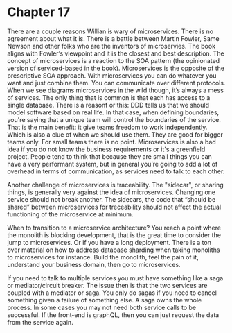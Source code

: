 # Chapter 17

There are a couple reasons Willian is wary of microservices. There is no agreement about what it is. There is a battle between Martin Fowler, Same Newson and other folks who are the inventors of microservies. The book aligns with Fowler’s viewpoint and it is the closest and best description. The concept of microservices is a reaction to the SOA pattern (the opinionated version of serviced-based in the book). Microservices is the opposite of the prescriptive SOA approach. With microservices you can do whatever you want and just combine them. You can communicate over different protocols. When we see diagrams microservices in the wild though, it’s always a mess of services. The only thing that is common is that each has access to a single database. There is a reasonf or this: DDD tells us that we should model software based on real life. In that case, when defining boundaries, you're saying that a unique team will control the boundaries of the service. That is the main benefit: it give teams freedom to work independently. Which is also a clue of when we should use them. They are good for bigger teams only. For small teams there is no point. Microservices is also a bad idea if you do not know the business requirements or it's a greenfield project. People tend to think that because they are small things you can have a very performant system, but in general you’re going to add a lot of overhead in terms of communication, as services need to talk to each other.

Another challenge of microservices is traceability. The "sidecar", or sharing things, is generally very against the idea of microservices. Changing one service should not break another. The sidecars, the code that “should be shared” between microservices for treceability should not affect the actual functioning of the microservice at minimum.

When to transition to a microservice architecture? You reach a point where the monolith is blocking development, that is the great time to consider the jump to microservices. Or if you have a long deployment. There is a ton over material on how to address database sharding when taking monoliths to microservices for instance. Build the monolith, feel the pain of it, understand your business domain, then go to microservices.

If you need to talk to multiple services you must have something like a saga or mediator/circuit breaker. The issue then is that the two services are coupled with a mediator or saga. You only do sagas if you need to cancel something given a failure of something else. A saga owns the whole process. In some cases you may not need both service calls to be successful. If the front-end is graphQL, then you can just request the data from the service again. 
